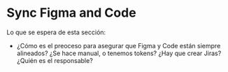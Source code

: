 # Sync Figma and Code

Lo que se espera de esta sección:
- ¿Cómo es el preoceso para asegurar que Figma y Code están siempre alineados? ¿Se hace manual, o tenemos tokens? ¿Hay que crear Jiras? ¿Quién es el responsable?